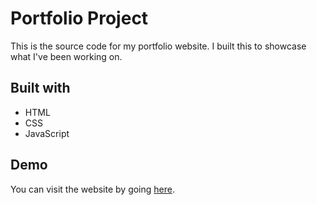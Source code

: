 # Portfolio Project

This is the source code for my portfolio website. I built this to showcase what I've been working on.

## Built with

* HTML
* CSS
* JavaScript

## Demo

You can visit the website by going [here]().